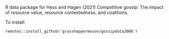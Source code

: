 R data package for Hess and Hagen (2021) Competitive gossip: The impact of resource value, resource contestedness, and coalitions.

To install:

`remotes::install_github('grasshoppermouse/gossipdata2008')`

